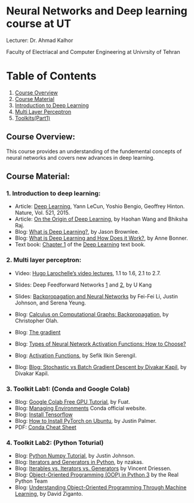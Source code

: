 # Neural Networks and Deep learning course at UT
<p>Lecturer: Dr. Ahmad Kalhor
<p>Faculty of Electriacal and Computer Engineering at Univrsity of Tehran

# Table of Contents
1. [Course Overview](#Course-Overview)
2. [Course Material](#Course_Material)
3. [Introduction to Deep Learning](#Introduction_to_deeplearning)
4. [Multi Layer Perceptron]("Multi_layer_Perceptrons")
5. [Toolkits(Part1)]("Toolkits(Part1)")

## <a name="Course-Overview"></a>Course Overview:
This course provides an understanding of the fundemental concepts of neural networks and covers new advances in deep learning.
## <a name="Course_Material"></a>Course Material:

### 1. <a name="Introduction_to_deeplearning"></a>Introduction to deep learning:
  * Article: [Deep Learning](http://www.readcube.com/articles/10.1038%2Fnature14539), Yann LeCun, Yoshio Bengio, Geoffrey Hinton. Nature, Vol. 521, 2015.
  * Article: [ On the Origin of Deep Learning](https://arxiv.org/pdf/1702.07800.pdf), by Haohan Wang and Bhiksha Raj.
  * Blog: [What is Deep Learning?](https://machinelearningmastery.com/what-is-deep-learning/), by Jason Brownlee.
  * Blog: [What is Deep Learning and How Does it Work?](https://towardsdatascience.com/what-is-deep-learning-and-how-does-it-work-f7d02aa9d477), by Anne Bonner.
  * Text book: [Chapter 1](http://www.deeplearningbook.org/contents/intro.html) of the [Deep Learning](http://www.deeplearningbook.org/) text book.
### 2. <a name="Multi_layer_Perceptrons"></a>Multi layer perceptron:
  * Video: [Hugo Larochelle’s video lectures](https://www.youtube.com/playlist?list=PL6Xpj9I5qXYEcOhn7TqghAJ6NAPrNmUBH), 1.1 to 1.6, 2.1 to 2.7.
  * Slides: Deep Feedforward Networks [1](https://datalab.snu.ac.kr/~ukang/courses/17S-DL/L8-deep_feedforward_networks.pdf) and 
  [2](https://datalab.snu.ac.kr/~ukang/courses/17S-DL/L9-deep_feedforward_networks-2.pdf), by U Kang
  * Slides: [Backpropagation and Neural Networks](http://cs231n.stanford.edu/slides/2017/cs231n_2017_lecture4.pdf) by Fei-Fei Li, Justin Johnson, and Serena Yeung.

  * Blog: [Calculus on Computational Graphs: Backpropagation](http://colah.github.io/posts/2015-08-Backprop/), by Christopher Olah.
  * Blog: [The gradient](https://www.khanacademy.org/math/multivariable-calculus/multivariable-derivatives/partial-derivative-and-gradient-articles/a/the-gradient)
  * Blog: [Types of Neural Network Activation Functions: How to Choose?](https://missinglink.ai/guides/neural-network-concepts/7-types-neural-network-activation-functions-right/)
  * Blog: [Activation Functions](https://sefiks.com/tag/activation-function/), by Sefik Ilkin Serengil.
  
  * Blog: [Blog: Stochastic vs Batch Gradient Descent by Divakar Kapil](https://medium.com/@divakar_239/stochastic-vs-batch-gradient-descent-8820568eada1), by Divakar Kapil.
  
  ### 3. <a name="Toolkits(Part1)"></a> Toolkit Lab1: (Conda and Google Colab)
  * Blog: [Google Colab Free GPU Tutorial](https://medium.com/deep-learning-turkey/google-colab-free-gpu-tutorial-e113627b9f5d), by Fuat.
  * Blog: [Managing Environments](https://docs.conda.io/projects/conda/en/latest/user-guide/tasks/manage-environments.html#managing-environments) Conda official website.
  * Blog: [Install Tensorflow](https://www.tensorflow.org/install)
  * Blog: [How to Install PyTorch on Ubuntu](https://www.liquidweb.com/kb/how-to-install-pytorch-on-ubuntu/), by Justin Palmer.
  * PDF: [Conda Cheat Sheet](https://docs.conda.io/projects/conda/en/4.6.0/_downloads/52a95608c49671267e40c689e0bc00ca/conda-cheatsheet.pdf)
  
  ### 4. <a name="Toolkits(Part2)"></a> Toolkit Lab2: (Python Toturial)
   * Blog: [Python Numpy Tutorial](http://cs231n.github.io/python-numpy-tutorial/), by Justin Johnson.
   * Blog: [Iterators and Generators in Python](https://github.com/nzakas/understandinges6/blob/master/manuscript/08-Iterators-And-Generators.md), by nzakas.
   * Blog:  [Iterables vs. Iterators vs. Generators](https://nvie.com/posts/iterators-vs-generators/) by Vincent Driessen.
   * Blog: [Object-Oriented Programming (OOP) in Python 3](https://realpython.com/python3-object-oriented-programming/) by the Real Python Team
   * Blog: [Understanding Object-Oriented Programming Through Machine Learning](https://towardsdatascience.com/object-oriented-programming-for-data-scientists-build-your-ml-estimator-7da416751f64), by David Ziganto.
  
  


